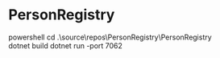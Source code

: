 # PersonRegistry

powershell
cd .\source\repos\PersonRegistry\PersonRegistry\
dotnet build
dotnet run -port 7062
